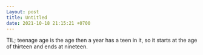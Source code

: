 ```yaml
---
Layout: post
title: Untitled
date: 2021-10-18 21:15:21 +0700
---
```

TIL; teenage age is the age then a year has a teen in it, so it starts
at the age of thirteen and ends at nineteen.
